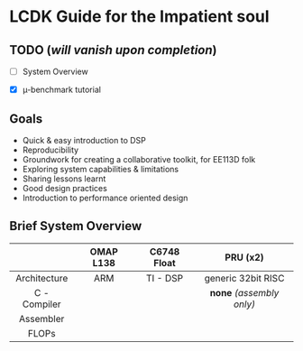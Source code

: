 # LCDK Guide for the Impatient soul

## TODO (*will vanish upon completion*)
* [ ] System Overview
* [x] µ-benchmark tutorial


## Goals
* Quick & easy introduction to DSP
* Reproducibility
* Groundwork for creating a collaborative toolkit, for EE113D folk
* Exploring system capabilities & limitations
* Sharing lessons learnt
* Good design practices
* Introduction to performance oriented design

## Brief System Overview

|               |   OMAP L138  |  C6748 Float  |   PRU (x2)   |
|:-------------:|:------------:|:-------------:|:------------:|
|  Architecture |     ARM      |    TI - DSP   | generic 32bit RISC  |
|  C - Compiler     |   |   | **none** *(assembly only)* |
|  Assembler    ||   |   |   
|    FLOPs      |||||
